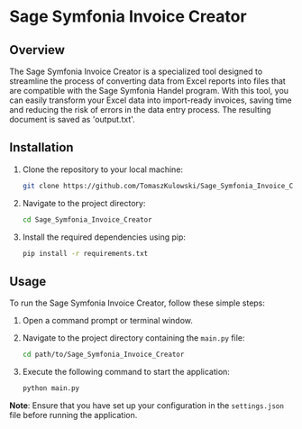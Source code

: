 # Sage Symfonia Invoice Creator

## Overview

The Sage Symfonia Invoice Creator is a specialized tool designed to streamline
the process of converting data from Excel reports into files that are compatible
with the Sage Symfonia Handel program. With this tool, 
you can easily transform your Excel data into import-ready invoices,
saving time and reducing the risk of errors in the data entry process.
The resulting document is saved as 'output.txt'.


## Installation

1. Clone the repository to your local machine:

    ```bash
    git clone https://github.com/TomaszKulowski/Sage_Symfonia_Invoice_Creator.git
    ```

2. Navigate to the project directory:

    ```bash
    cd Sage_Symfonia_Invoice_Creator
    ```

3. Install the required dependencies using pip:

    ```bash
    pip install -r requirements.txt
    ```


## Usage

To run the Sage Symfonia Invoice Creator, follow these simple steps:

1. Open a command prompt or terminal window.

2. Navigate to the project directory containing the `main.py` file:

    ```bash
    cd path/to/Sage_Symfonia_Invoice_Creator
    ```

3. Execute the following command to start the application:

    ```bash
    python main.py
    ```

**Note**: Ensure that you have set up your configuration in the `settings.json` file before running the application.
